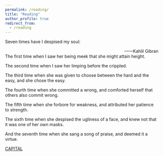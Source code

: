 ```yaml
---
permalink: /reading/
title: "Reading"
author_profile: true
redirect_from: 
  - /reading
---
```


Seven times have I despised my soul:  
<div style="text-align: right;">
——Kahlil Gibran
</div>  
The first time when I saw her being meek that she might attain height.  

The second time when I saw her limping before the crippled.  

The third time when she was given to choose between the hard and the easy, and she chose the easy.  

The fourth time when she committed a wrong, and comforted herself that others also commit wrong.  

The fifth time when she forbore for weakness, and attributed her patience to strength.  

The sixth time when she despised the ugliness of a face, and knew not that it was one of her own masks.  

And the seventh time when she sang a song of praise, and deemed it a virtue. 

 
 
 [CAPITAL]()
